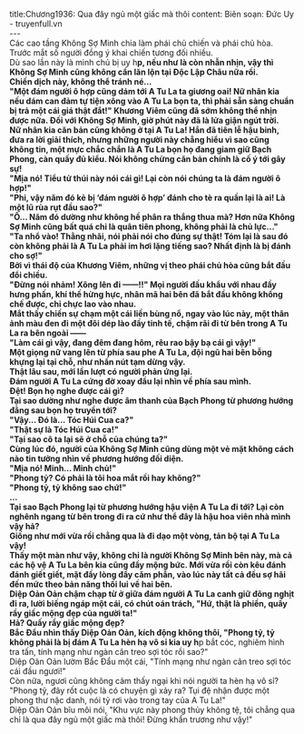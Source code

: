 title:Chương1936: Qua đây ngủ một giấc mà thôi
content:
Biên soạn: Đức Uy - truyenfull.vn<br>---<br>Các cao tầng Không Sợ Minh chia làm phái chủ chiến và phái chủ hòa. Trước mắt số người đồng ý khai chiến tương đối nhiều.<br>Dù sao lần này là minh chủ bị uy h**p, nếu như là còn nhẫn nhịn, vậy thì Không Sợ Minh cũng không cần lăn lộn tại Độc Lập Châu nữa rồi.<br>Chiến dịch này, không thể tránh né...<br>"Một đám người ô hợp cũng dám tới A Tu La ta giương oai! Nữ nhân kia nếu dám can đảm tự tiện xông vào A Tu La bọn ta, thì phải sẵn sàng chuẩn bị trả một cái giá thật đắt!" Khương Viêm cũng đã sớm không thể nhịn được nữa. Đối với Không Sợ Minh, giờ phút này đã là lửa giận ngút trời.<br>Nữ nhân kia căn bản cũng không ở tại A Tu La! Hắn đã tiên lễ hậu binh, đưa ra lời giải thích, nhưng những người này chẳng hiểu vì sao cũng không tin, một mực chắc chắn là A Tu La bọn họ đang giam giữ Bạch Phong, càn quấy đủ kiểu. Nói không chừng căn bản chính là cố ý tới gây sự!<br>"Mịa nó! Tiểu tử thúi này nói cái gì! Lại còn nói chúng ta là đám người ô hợp!"<br>"Phi, vậy năm đó kẻ bị ‘đám người ô hợp’ đánh cho tè ra quần lại là ai! Là một lũ rùa rụt đầu sao?"<br>"Ồ... Năm đó dường như không hề phân ra thắng thua mà? Hơn nữa Không Sợ Minh cũng bất quá chỉ là quân tiên phong, không phải là chủ lực..."<br>"Ta nhổ vào! Thằng nhãi, nói phải nói cho đúng sự thật! Tóm lại là sau đó còn không phải là A Tu La phải im hơi lặng tiếng sao? Nhất định là bị đánh cho sợ!"<br>Bởi vì thái độ của Khương Viêm, những vị theo phái chủ hòa cũng bắt đầu đổi chiều.<br>"Đừng nói nhảm! Xông lên đi ——!!" Mọi người đấu khẩu với nhau đầy hưng phấn, khí thế hừng hực, nhân mã hai bên đã bắt đầu không khống chế được, chỉ chực lao vào nhau.<br>Mắt thấy chiến sự chạm một cái liền bùng nổ, ngay vào lúc này, một thân ảnh màu đen đi một đôi dép lào đầy tinh tế, chậm rãi đi từ bên trong A Tu La ra bên ngoài ——<br>"Làm cái gì vậy, đang đêm đang hôm, rêu rao bậy bạ cái gì vậy!"<br>Một giọng nữ vang lên từ phía sau phe A Tu La, đội ngũ hai bên bỗng khựng lại tại chỗ, như nhấn nút tạm dừng vậy.<br>Thật lâu sau, mới lần lượt có người phản ứng lại.<br>Đám người A Tu La cứng đờ xoay đầu lại nhìn về phía sau mình.<br>Đệt! Bọn họ nghe được cái gì?<br>Tại sao dường như nghe được âm thanh của Bạch Phong từ phương hướng đằng sau bọn họ truyền tới?<br>"Vậy... Đó là... Tóc Húi Cua ca?"<br>"Thật sự là Tóc Húi Cua ca!"<br>"Tại sao cô ta lại sẽ ở chỗ của chúng ta?"<br>Cùng lúc đó, người của Không Sợ Minh cũng dùng một vẻ mặt không cách nào tin tưởng nhìn về phương hướng đối diện.<br>"Mịa nó! Minh... Minh chủ!"<br>"Phong tỷ? Có phải là tôi hoa mắt rồi hay không?"<br>"Phong tỷ, tỷ không sao chứ!"<br>...<br>Tại sao Bạch Phong lại từ phương hướng hậu viện A Tu La đi tới? Lại còn nghênh ngang từ bên trong đi ra cứ như thể đây là hậu hoa viên nhà mình vậy hả?<br>Giống như mới vừa rồi chẳng qua là đi dạo một vòng, tản bộ tại A Tu La vậy!<br>Thấy một màn như vậy, không chỉ là người Không Sợ Minh bên này, mà cả các hộ vệ A Tu La bên kia cũng đầy mộng bức. Mới vừa rồi còn kêu đánh đánh giết giết, mặt đầy lòng đầy căm phẫn, vào lúc này tất cả đều sợ hãi đến mức theo bản năng thối lui về hai bên.<br>Diệp Oản Oản chậm chạp từ ở giữa đám người A Tu La canh giữ đông nghịt đi ra, lười biếng ngáp một cái, có chút oán trách, "Hứ, thật là phiền, quấy rầy giấc mộng đẹp của người ta!"<br>Hả? Quấy rầy giấc mộng đẹp?<br>Bắc Đẩu nhìn thấy Diệp Oản Oản, kích động không thôi, "Phong tỷ, tỷ không phải là bị đám A Tu La hèn hạ vô sỉ kia uy h**p bắt cóc, nghiêm hình tra tấn, tính mạng như ngàn cân treo sợi tóc rồi sao?"<br>Diệp Oản Oản lườm Bắc Đẩu một cái, "Tính mạng như ngàn cân treo sợi tóc cái đầu ngươi!"<br>Còn nữa, ngươi cũng không cảm thấy ngại khi nói người ta hèn hạ vô sỉ?<br>"Phong tỷ, đây rốt cuộc là có chuyện gì xảy ra? Tụi đệ nhận được một phong thư nặc danh, nói tỷ rơi vào trong tay của A Tu La!"<br>Diệp Oản Oản bĩu môi nói, "Khu vực này phong thủy không tệ, tôi chẳng qua chỉ là qua đây ngủ một giấc mà thôi! Đừng khẩn trương như vậy!"